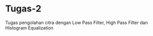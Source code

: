 # Tugas-2
Tugas pengolahan citra dengan Low Pass Filter, High Pass Filter dan Histogram Equalization
